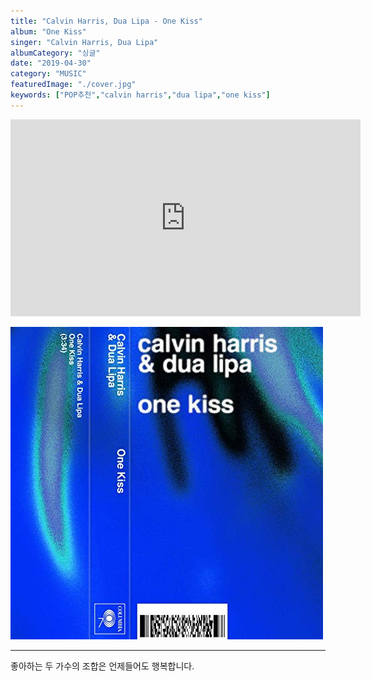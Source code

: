 ```yaml
---
title: "Calvin Harris, Dua Lipa - One Kiss"
album: "One Kiss"
singer: "Calvin Harris, Dua Lipa"
albumCategory: "싱글"
date: "2019-04-30"
category: "MUSIC"
featuredImage: "./cover.jpg"
keywords: ["POP추천","calvin harris","dua lipa","one kiss"]
---
```


<iframe width="560" height="315" src="https://www.youtube.com/embed/DkeiKbqa02g" frameborder="0" allow="accelerometer; autoplay; encrypted-media; gyroscope; picture-in-picture" allowfullscreen></iframe>

<br>

![커버](./cover.jpg)

- - -

좋아하는 두 가수의 조합은 언제들어도 행복합니다.